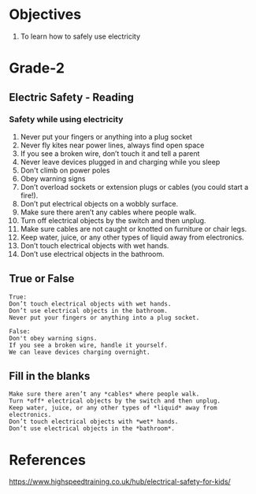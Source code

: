 # Objectives
1. To learn how to safely use electricity

# Grade-2 
## Electric Safety - Reading
### Safety while using electricity
1. Never put your fingers or anything into a plug socket
2. Never fly kites near power lines, always find open space
3. If you see a broken wire, don’t touch it and tell a parent
4. Never leave devices plugged in and charging while you sleep
5. Don't climb on power poles
6. Obey warning signs
7. Don’t overload sockets or extension plugs or cables (you could start a fire!).
8. Don’t put electrical objects on a wobbly surface.
9. Make sure there aren’t any cables where people walk.
10. Turn off electrical objects by the switch and then unplug.
11. Make sure cables are not caught or knotted on furniture or chair legs.
12. Keep water, juice, or any other types of liquid away from electronics.
13. Don’t touch electrical objects with wet hands.
14. Don’t use electrical objects in the bathroom.

## True or False
```
True:
Don’t touch electrical objects with wet hands.
Don’t use electrical objects in the bathroom.
Never put your fingers or anything into a plug socket.

False:
Don't obey warning signs.
If you see a broken wire, handle it yourself.
We can leave devices charging overnight.
```
## Fill in the blanks
```
Make sure there aren’t any *cables* where people walk.
Turn *off* electrical objects by the switch and then unplug.
Keep water, juice, or any other types of *liquid* away from electronics.
Don’t touch electrical objects with *wet* hands.
Don’t use electrical objects in the *bathroom*.
```
# References
https://www.highspeedtraining.co.uk/hub/electrical-safety-for-kids/
